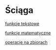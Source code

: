 # Ściąga

[funkcje tekstowe](Funkcie%20tekstowe.md)

[funkcje matematyczne](Funkcje%20matematyczne.md)

[operacje na zbiorach](Inne%20elementy%20zapyta%C5%84.md)